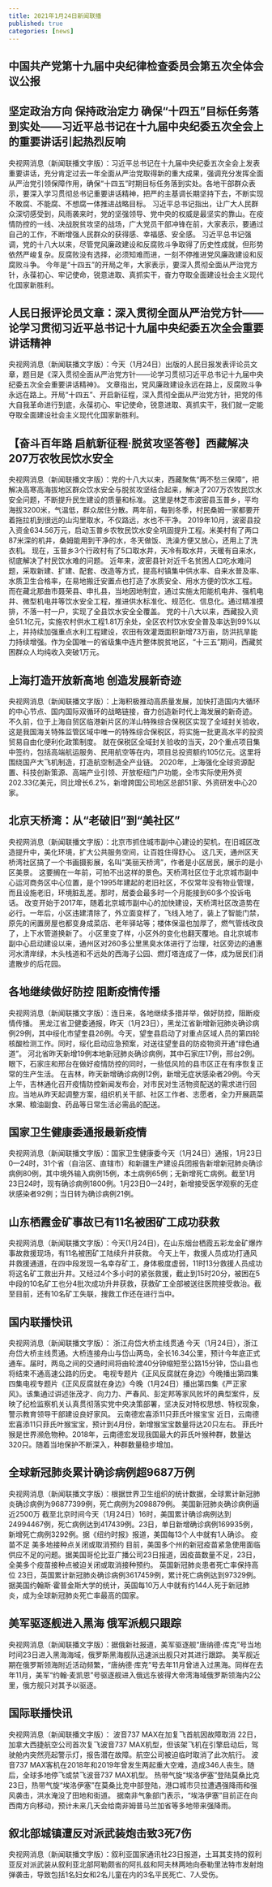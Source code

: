 ```yaml
---
title: 2021年1月24日新闻联播
published: true
categories: [news]
---
```


## 中国共产党第十九届中央纪律检查委员会第五次全体会议公报
## 坚定政治方向 保持政治定力 确保“十四五”目标任务落到实处——习近平总书记在十九届中央纪委五次全会上的重要讲话引起热烈反响
央视网消息（新闻联播文字版）：习近平总书记在十九届中央纪委五次全会上发表重要讲话，充分肯定过去一年全面从严治党取得新的重大成果，强调充分发挥全面从严治党引领保障作用，确保“十四五”时期目标任务落到实处。各地干部群众表示，要深入学习贯彻总书记重要讲话精神，把严的主基调长期坚持下去，不断实现不敢腐、不能腐、不想腐一体推进战略目标。
习近平总书记指出，让广大人民群众深切感受到，风雨袭来时，党的坚强领导、党中央的权威是最坚实的靠山。在疫情防控的一线、决战脱贫攻坚的战场，广大党员干部冲锋在前，大家表示，要通过自己的工作，不断增强人民群众的获得感、幸福感、安全感。
习近平总书记强调，党的十八大以来，尽管党风廉政建设和反腐败斗争取得了历史性成就，但形势依然严峻复杂。反腐败没有选择，必须知难而进，一刻不停推进党风廉政建设和反腐败斗争。
今年是“十四五”的开局之年，大家表示，要深入贯彻全面从严治党方针，永葆初心、牢记使命，锐意进取、真抓实干，奋力夺取全面建设社会主义现代化国家新胜利。
## 人民日报评论员文章：深入贯彻全面从严治党方针——论学习贯彻习近平总书记十九届中央纪委五次全会重要讲话精神
央视网消息（新闻联播文字版）：今天（1月24日）出版的人民日报发表评论员文章，题目是《深入贯彻全面从严治党方针——论学习贯彻习近平总书记十九届中央纪委五次全会重要讲话精神》。
文章指出，党风廉政建设永远在路上，反腐败斗争永远在路上。开局“十四五”、开启新征程，深入贯彻全面从严治党方针，把党的伟大自我革命进行到底，永葆初心、牢记使命，锐意进取、真抓实干，我们就一定能夺取全面建设社会主义现代化国家新胜利。
## 【奋斗百年路 启航新征程·脱贫攻坚答卷】西藏解决207万农牧民饮水安全
央视网消息（新闻联播文字版）：党的十八大以来，西藏聚焦“两不愁三保障”，把解决高寒高海拔地区群众饮水安全与脱贫攻坚结合起来，解决了207万农牧民饮水安全问题，不断提升民生建设的质量和标准。
这里是林芝市波密县玉普乡，平均海拔3200米，气温低，群众居住分散。两年前，每到冬季，村民桑姆一家都要开着拖拉机到很远的山沟里取水，不仅路远，水也不干净。
2019年10月，波密县投入资金634.56万元，启动玉普乡农牧民饮水安全巩固提升工程。米美村有了两口87米深的机井，桑姆能用到干净的水，冬天做饭、洗澡方便又放心，还用上了洗衣机。
现在，玉普乡3个行政村有了5口取水井，天冷有取水井，天暖有自来水，彻底解决了村民饮水难的问题。
近年来，波密县针对近千名贫困人口吃水难问题，采取新建、扩建、配套、改造等方式，提高村镇集中供水率、自来水普及率、水质卫生合格率，在易地搬迁安置点也打造了水质安全、用水方便的饮水工程。
而在藏北那曲市聂荣县、申扎县，当地因地制宜，通过实施太阳能机电井、强机电井、微型机电井等饮水安全工程，推进供水标准化、规范化、信息化。通过精准摸排，不落一村一户，实现了全县饮水安全全覆盖。
党的十八大以来，西藏投入资金51.1亿元，实施农村供水工程1.81万余处，全区农村饮水安全普及率达到99%以上，并持续加强重点水利工程建设，农田有效灌溉面积新增73万亩，防洪抗旱能力持续增强。作为全国唯一的省级集中连片整体脱贫地区，“十三五”期间，西藏贫困群众人均纯收入突破1万元。
## 上海打造开放新高地 创造发展新奇迹
央视网消息（新闻联播文字版）：上海积极推动高质量发展，加快打造国内大循环的中心节点、国内国际双循环的战略链接，奋力创造新时代上海发展的新奇迹。
不久前，位于上海自贸区临港新片区的洋山特殊综合保税区实现了全域封关验收，这是我国海关特殊监管区域中唯一的特殊综合保税区，将实施一批更高水平的投资贸易自由化便利化政策制度。
就在保税区全域封关验收的当天，20个重点项目集中签约，包括高端航运服务、民用航空等在内，项目总投资额约105亿元。这里将围绕国产大飞机制造，打造航空制造全产业链。
2020年，上海强化全球资源配置、科技创新策源、高端产业引领、开放枢纽门户功能，全市实际使用外资202.33亿美元，同比增长6.2%，新增跨国公司地区总部51家、外资研发中心20家。
## 北京天桥湾：从“老破旧”到“美社区”
央视网消息（新闻联播文字版）：北京市抓住城市副中心建设的契机，在旧城区改造提升中，美化环境，扩大公共服务空间，让百姓住得舒心。
这几天，通州区天桥湾社区搞了一个书画摄影展，名叫“美丽天桥湾”，作者是小区居民，展示的是小区美景。
这要搁在一年前，可拍不出这样的景色。天桥湾社区位于北京城市副中心运河商务区中心位置，是个1995年建起的老旧社区，不仅常年没有物业管理，而且设施老旧，环境脏乱差。那时，居委会最多时一个月能接到60多个投诉电话。
改变开始于2017年，随着北京城市副中心的加快建设，天桥湾社区改造势在必行。一年后，小区违建清除了，外立面变样了，飞线入地了，装上了智能门禁，原先的闲置房屋也都变身成菜店、老年驿站等；楼体保温也加厚了，燃气管线改良了，上下水管道换新了。
小区里变了样，小区外的变化也翻天覆地。自北京城市副中心启动建设以来，通州区对260多公里黑臭水体进行了治理，社区旁边的通惠河水清岸绿，木头栈道和不远处的西海子公园、燃灯塔连成了一体，成为居民们消遣散步的后花园。
## 各地继续做好防控 阻断疫情传播
央视网消息（新闻联播文字版）：连日来，各地继续多措并举，做好防控，阻断疫情传播。
黑龙江省卫健委通报，昨天（1月23日），黑龙江省新增新冠肺炎确诊病例29例，其中绥化市望奎县26例。今天，望奎县启动了对重点区域人员的第四轮核酸检测工作。同时，绥化启动应急预案，对送往望奎县的防疫物资开通“绿色通道”。
河北省昨天新增19例本地新冠肺炎确诊病例，其中石家庄17例，邢台2例。眼下，石家庄和邢台在做好疫情防控的同时，一些低风险的县市区正在有序恢复正常的生产生活。
在吉林，昨天新增确诊病例12例，新增无症状感染者29例。今天上午，吉林通化召开疫情防控新闻发布会，对市民对生活物资配送的需求进行回应。当地从昨天起调整方案，组织机关干部、社区工作者、志愿者，全力开展蔬菜水果、粮油副食、药品等日常生活必需品的配送。
## 国家卫生健康委通报最新疫情
央视网消息（新闻联播文字版）：国家卫生健康委今天（1月24日）通报，1月23日0—24时，31个省（自治区、直辖市）和新疆生产建设兵团报告新增新冠肺炎确诊病例80例，其中境外输入病例15例，本土病例65例；无新增死亡病例。截至1月23日24时，现有确诊病例1800例。1月23日0—24时，新增接受医学观察的无症状感染者92例；当日转为确诊病例21例。
## 山东栖霞金矿事故已有11名被困矿工成功获救
央视网消息（新闻联播文字版）：今天(1月24日)，在山东烟台栖霞五彩龙金矿爆炸事故救援现场，有11名被困矿工陆续升井获救。
今天上午，救援人员成功打通风井救援通道，在四中段发现一名幸存矿工，身体极度虚弱，11时13分救援人员成功将这名矿工救出升井。又经过4个多小时的紧张救援，截止到15时20分，被困在5中段的10名矿工也分4批次成功升井获救，获救矿工全部被送往医院接受救治。截至目前，还有10名矿工失联，搜救工作还在进行当中。
## 国内联播快讯
央视网消息（新闻联播文字版）：
浙江舟岱大桥主线贯通
今天（1月24日），浙江舟岱大桥主线贯通。大桥连接舟山与岱山两岛，全长16.34公里，预计今年底正式通车。届时，两岛之间的交通时间将由轮渡40分钟缩短至公路15分钟，岱山县也将结束不通高速公路的历史。
电视专题片《正风反腐就在身边》今晚播出第四集
四集电视专题片《正风反腐就在身边》今晚（1月24日）播出第四集《严正家风》。该集通过讲述张茂才、向力力、严春风、彭定邦等家风败坏的典型案件，反映了纪检监察机关认真贯彻落实党中央决策部署，坚决反对特权思想、特权现象，警示教育领导干部建设良好家风。
云南德宏喜添11只菲氏叶猴宝宝
近日，云南德宏喜添11只菲氏叶猴宝宝，预计到4月份，新增猴宝宝数量将达20只左右。
菲氏叶猴是世界濒危物种。2018年，云南德宏发现我国最大的菲氏叶猴种群，数量达320只。随着当地保护不断深入，种群数量稳步增加。
## 全球新冠肺炎累计确诊病例超9687万例
央视网消息（新闻联播文字版）：根据世界卫生组织的统计数据，全球累计新冠肺炎确诊病例为96877399例，死亡病例为2098879例。
美国新冠肺炎确诊病例逼近2500万
截至北京时间今天（1月24日）16时，美国累计确诊病例达到24994467例，死亡病例达到417439例。23日，单日新增确诊病例169935例，新增死亡病例3292例。据《纽约时报》报道，美国每13个人中就有1人确诊。
疫苗不足 美多地接种点关闭或取消预约
目前，美国多个州的新冠疫苗紧急使用面临供应不足的问题。据美国哥伦比亚广播公司23日报道，因疫苗数量不足，23日，全美多个疫苗接种点被迫关闭或取消接种预约。
英国新冠肺炎患者死亡率保持高位
23日，英国累计新冠肺炎确诊病例3617459例，累计死亡病例达到97329例。据美国约翰斯·霍普金斯大学的统计，英国每10万人中就有约144人死于新冠肺炎，成为全球新冠肺炎死亡率最高的国家。
## 美军驱逐舰进入黑海 俄军派舰只跟踪
央视网消息（新闻联播文字版）：据俄新社报道，美军驱逐舰“唐纳德·库克”号当地时间23日进入黑海海域，俄罗斯黑海舰队迅速派出舰只对其进行跟踪。
美军舰近期在俄罗斯领海附近活动频繁，“唐纳德·库克”号去年11月曾进入过黑海。同样在去年11月，美军“约翰·麦凯恩”号驱逐舰进入俄远东彼得大帝湾海域俄罗斯领海内2公里，俄方舰只对其予以驱逐。
## 国际联播快讯
央视网消息（新闻联播文字版）：
波音737 MAX在加复飞首航因故障取消
22日，加拿大西捷航空公司首次复飞波音737 MAX机型，但该架飞机在引擎启动后，驾驶舱内突然亮起警示灯，报告潜在故障。航空公司被迫临时取消了此次航行。
波音737 MAX客机在2018年和2019年曾发生两起重大空难，造成346人丧生。随后，全球多地停飞或禁飞波音737 MAX机型。
热带气旋“埃洛伊塞”登陆莫桑比克
23日，热带气旋“埃洛伊塞”在莫桑比克中部登陆，港口城市贝拉遭遇强降雨和强风袭击，洪水淹没了田地和街道。
据南非气象部门表示，“埃洛伊塞”目前正在向西南方向移动，预计未来几天会给南非姆普马兰加省等多地带来强降雨。
## 叙北部城镇遭反对派武装炮击致3死7伤
央视网消息（新闻联播文字版）：叙利亚国家通讯社23日报道，土耳其支持的叙利亚反对派武装从叙利亚北部阿勒颇省的阿扎兹和阿夫林两地向泰勒里法特市发射炮弹袭击，导致包括1名妇女和2名儿童在内的3名平民死亡、7人受伤。
